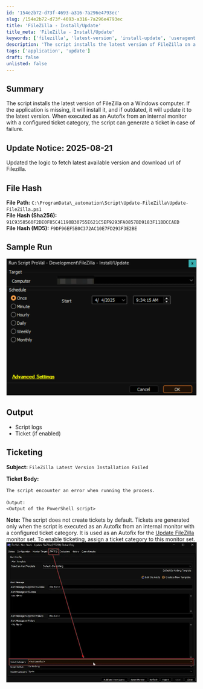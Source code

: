 ```yaml
---
id: '154e2b72-d73f-4693-a316-7a296e4793ec'
slug: /154e2b72-d73f-4693-a316-7a296e4793ec
title: 'FileZilla - Install/Update'
title_meta: 'FileZilla - Install/Update'
keywords: ['filezilla', 'latest-version', 'install-update', 'useragent']
description: 'The script installs the latest version of FileZilla on a Windows computer.'
tags: ['application', 'update']
draft: false
unlisted: false
---
```


## Summary

The script installs the latest version of FileZilla on a Windows computer. If the application is missing, it will install it, and if outdated, it will update it to the latest version. When executed as an Autofix from an internal monitor with a configured ticket category, the script can generate a ticket in case of failure.

## Update Notice: 2025-08-21

Updated the logic to fetch latest available version and download url of Filezilla.

## File Hash

**File Path:** `C:\ProgramData\_automation\Script\Update-FileZilla\Update-FileZilla.ps1`  
**File Hash (Sha256):** `91C9358560F2DE0F85C41190B30755E621C5EF9293FA0857BD9183F11BDCCAED`  
**File Hash (MD5):** `F9DF96EF5B0C372AC10E7FD293F3E2BE` 

## Sample Run

![Image1](../../../static/img/docs/154e2b72-d73f-4693-a316-7a296e4793ec/image1.webp)

## Output

- Script logs
- Ticket (if enabled)

## Ticketing

**Subject:** `FileZilla Latest Version Installation Failed`

**Ticket Body:**

```plaintext
The script encounter an error when running the process. 

Output: 
<Output of the PowerShell script>
```

**Note:** The script does not create tickets by default. Tickets are generated only when the script is executed as an Autofix from an internal monitor with a configured ticket category. It is used as an Autofix for the [Update FileZilla](/docs/ea7ef637-8620-499a-a982-a805a11e14c7) monitor set. To enable ticketing, assign a ticket category to this monitor set.  
![Image2](../../../static/img/docs/154e2b72-d73f-4693-a316-7a296e4793ec/image2.webp)
